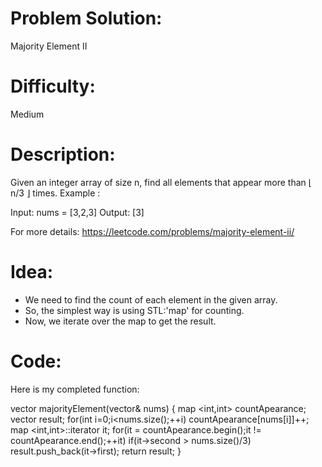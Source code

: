 # Problem Solution: 
  Majority Element II
  
# Difficulty: 
  Medium
  
# Description:
  Given an integer array of size n, find all elements that appear more than ⌊ n/3 ⌋ times.
  Example :

  Input: nums = [3,2,3]
  Output: [3]

  For more details: https://leetcode.com/problems/majority-element-ii/

# Idea:
  - We need to find the count of each element in the given array.
  - So, the simplest way is using STL:'map' for counting. 
  - Now, we iterate over the map to get the result.

# Code:
  Here is my completed function:
  
  vector<int> majorityElement(vector<int>& nums) {
        map <int,int> countApearance;
        vector <int> result;
        for(int i=0;i<nums.size();++i)
            countApearance[nums[i]]++;
        map <int,int>::iterator it;
        for(it = countApearance.begin();it != countApearance.end();++it)
            if(it->second > nums.size()/3)
                result.push_back(it->first);
        return result;
    }
